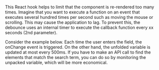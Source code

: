 This React hook helps to limit that the component is re-rendered too many times.
Imagine that you want to execute a function on an event that executes several hundred times per second such as moving the mouse or scrolling. This may cause the application to lag.
To prevent this, the debounce uses an internal timer to execute the callback function every xx seconds (2nd parameter).

Consider the example below. Each time the user enters the field, the onChange event is triggered. On the other hand, the unfolded variable is updated at most every 500ms.
If you have to make an API call to find the elements that match the search term, you can do so by monitoring the unpacked variable, which will be more economical.

